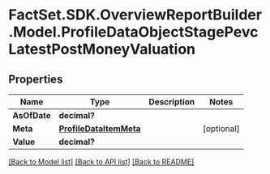 # FactSet.SDK.OverviewReportBuilder.Model.ProfileDataObjectStagePevcLatestPostMoneyValuation

## Properties

Name | Type | Description | Notes
------------ | ------------- | ------------- | -------------
**AsOfDate** | **decimal?** |  | 
**Meta** | [**ProfileDataItemMeta**](ProfileDataItemMeta.md) |  | [optional] 
**Value** | **decimal?** |  | 

[[Back to Model list]](../README.md#documentation-for-models) [[Back to API list]](../README.md#documentation-for-api-endpoints) [[Back to README]](../README.md)

